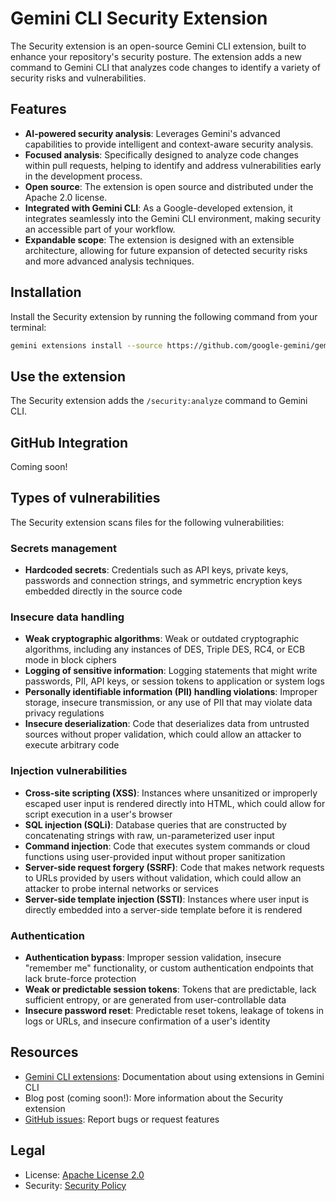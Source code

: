 # Gemini CLI Security Extension

The Security extension is an open-source Gemini CLI extension, built to enhance your repository's security posture. The extension adds a new command to Gemini CLI that analyzes code changes to identify a variety of security risks and vulnerabilities.

## Features

- **AI-powered security analysis**: Leverages Gemini's advanced capabilities to provide intelligent and context-aware security analysis.
- **Focused analysis**: Specifically designed to analyze code changes within pull requests, helping to identify and address vulnerabilities early in the development process.
- **Open source**: The extension is open source and distributed under the Apache 2.0 license.
- **Integrated with Gemini CLI**: As a Google-developed extension, it integrates seamlessly into the Gemini CLI environment, making security an accessible part of your workflow.
- **Expandable scope**: The extension is designed with an extensible architecture, allowing for future expansion of detected security risks and more advanced analysis techniques.

## Installation

Install the Security extension by running the following command from your terminal:

```bash
gemini extensions install --source https://github.com/google-gemini/gemini-cli-security
```

## Use the extension

The Security extension adds the `/security:analyze` command to Gemini CLI.

## GitHub Integration

Coming soon!

## Types of vulnerabilities

The Security extension scans files for the following vulnerabilities:

### Secrets management

- **Hardcoded secrets**: Credentials such as API keys, private keys, passwords and connection strings, and symmetric encryption keys embedded directly in the source code

### Insecure data handling

- **Weak cryptographic algorithms**: Weak or outdated cryptographic algorithms, including any instances of DES, Triple DES, RC4, or ECB mode in block ciphers
- **Logging of sensitive information**: Logging statements that might write passwords, PII, API keys, or session tokens to application or system logs
- **Personally identifiable information (PII) handling violations**: Improper storage, insecure transmission, or any use of PII that may violate data privacy regulations
- **Insecure deserialization**: Code that deserializes data from untrusted sources without proper validation, which could allow an attacker to execute arbitrary code

### Injection vulnerabilities

- **Cross-site scripting (XSS)**: Instances where unsanitized or improperly escaped user input is rendered directly into HTML, which could allow for script execution in a user's browser
- **SQL injection (SQLi)**: Database queries that are constructed by concatenating strings with raw, un-parameterized user input
- **Command injection**: Code that executes system commands or cloud functions using user-provided input without proper sanitization
- **Server-side request forgery (SSRF)**: Code that makes network requests to URLs provided by users without validation, which could allow an attacker to probe internal networks or services
- **Server-side template injection (SSTI)**:  Instances where user input is directly embedded into a server-side template before it is rendered

### Authentication

- **Authentication bypass**: Improper session validation, insecure "remember me" functionality, or custom authentication endpoints that lack brute-force protection
- **Weak or predictable session tokens**: Tokens that are predictable, lack sufficient entropy, or are generated from user-controllable data
- **Insecure password reset**: Predictable reset tokens, leakage of tokens in logs or URLs, and insecure confirmation of a user's identity

## Resources

- [Gemini CLI extensions](https://github.com/google-gemini/gemini-cli/blob/main/docs/extension.md): Documentation about using extensions in Gemini CLI
- Blog post (coming soon!): More information about the Security extension
- [GitHub issues](https://github.com/google-gemini/gemini-cli-security/issues): Report bugs or request features

## Legal

- License: [Apache License 2.0](https://github.com/google-gemini/gemini-cli-security/blob/main/LICENSE)
- Security: [Security Policy](https://github.com/google-gemini/gemini-cli-security/blob/main/SECURITY.md)
